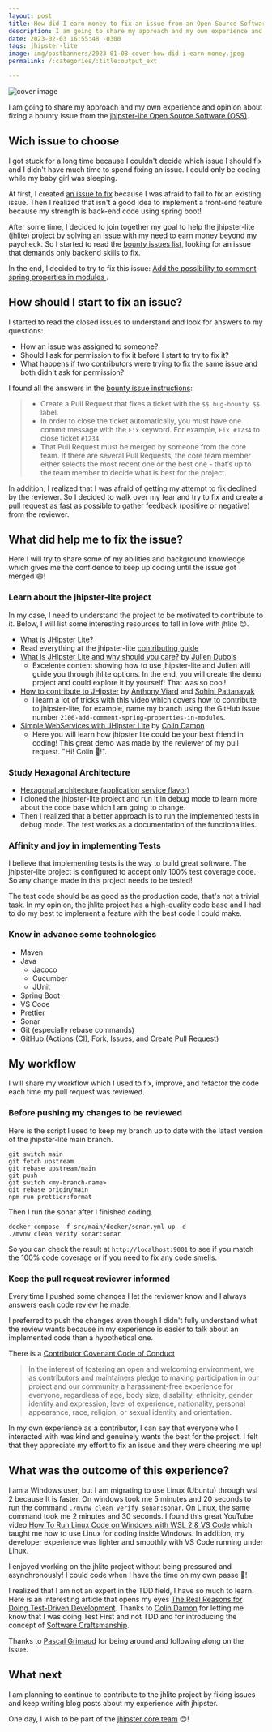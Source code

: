 ```yaml
---
layout: post
title: How did I earn money to fix an issue from an Open Source Software (OSS)
description: I am going to share my approach and my own experience and opinion about fixing a bounty issue from the jhipster-lite Open Source Software (OSS)
date: 2023-02-03 16:55:48 -0300
tags: jhipster-lite
image: img/postbanners/2023-01-08-cover-how-did-i-earn-money.jpeg
permalink: /:categories/:title:output_ext

---
```

![cover image](https://renanfranca.github.io/img/postbanners/2023-01-08-cover-how-did-i-earn-money.jpeg)

I am going to share my approach and my own experience and opinion about fixing a bounty issue from the [jhipster-lite Open Source Software (OSS)](https://github.com/jhipster/jhipster-lite).

## Wich issue to choose

I got stuck for a long time because I couldn't decide which issue I should fix and I didn't have much time to spend fixing an issue. I could only be coding while my baby girl was sleeping.

At first, I created [an issue to fix](https://github.com/jhipster/jhipster-lite/issues/4401) because I was afraid to fail to fix an existing issue. Then I realized that isn't a good idea to implement a front-end feature because my strength is back-end code using spring boot!

After some time, I decided to join together my goal to help the jhipster-lite (jhlite) project by solving an issue with my need to earn money beyond my paycheck. So I started to read the [bounty issues list](https://github.com/jhipster/jhipster-lite/labels/%24%24%20bug-bounty%20%24%24), looking for an issue that demands only backend skills to fix.

In the end, I decided to try to fix this issue: [Add the possibility to comment spring properties in modules
](https://github.com/jhipster/jhipster-lite/issues/2106).

## How should I start to fix an issue?

I started to read the closed issues to understand and look for answers to my questions:

- How an issue was assigned to someone?
- Should I ask for permission to fix it before I start to try to fix it?
- What happens if two contributors were trying to fix the same issue and both didn't ask for permission?

I found all the answers in the [bounty issue instructions](https://www.jhipster.tech/bug-bounties/#how-to-get-the-money):
>
> - Create a Pull Request that fixes a ticket with the `$$ bug-bounty $$` label.
> - In order to close the ticket automatically, you must have one commit message with the `Fix` keyword. For example, `Fix #1234` to close ticket `#1234`.
> - That Pull Request must be merged by someone from the core team. If there are several Pull Requests, the core team member either selects the most recent one or the best one - that’s up to the team member to decide what is best for the project.

In addition, I realized that I was afraid of getting my attempt to fix declined by the reviewer. So I decided to walk over my fear and try to fix and create a pull request as fast as possible to gather feedback (positive or negative) from the reviewer.

## What did help me to fix the issue?

Here I will try to share some of my abilities and background knowledge which gives me the confidence to keep up coding until the issue got merged 😄!

### Learn about the jhipster-lite project

In my case, I need to understand the project to be motivated to contribute to it. Below, I will list some interesting resources to fall in love with jhlite 😊.

- [What is JHipster Lite?](https://www.jhipster.tech/jhipster-lite/)
- Read everything at the jhipster-lite [contributing guide](https://github.com/jhipster/jhipster-lite/blob/main/CONTRIBUTING.md)
- [What is JHipster Lite and why should you care?](https://www.youtube.com/watch?v=dTzGQNOKWug) by [Julien Dubois](https://twitter.com/juliendubois)
  - Excelente content showing how to use jhipster-lite and Julien will guide you through jhlite options. In the end, you will create the demo project and could explore it by yourself! That was so cool!
- [How to contribute to JHipster](https://www.youtube.com/watch?v=O-P58uCWrfI) by [Anthony Viard](https://twitter.com/avdev4j) and [Sohini Pattanayak](https://twitter.com/TheSohini)
  - I learn a lot of tricks with this video which covers how to contribute to jhipster-lite, for example, name my branch using the GitHub issue number `2106-add-comment-spring-properties-in-modules`.
- [Simple WebServices with JHipster Lite](https://www.youtube.com/watch?v=mEECPRZjajI) by [Colin Damon](https://www.linkedin.com/in/colin-damon/)
  - Here you will learn how jhipster lite could be your best friend in coding! This great demo was made by the reviewer of my pull request. "Hi! Colin 👋!".

### Study Hexagonal Architecture

- [Hexagonal architecture (application service flavor)](https://github.com/jhipster/jhipster-lite/blob/main/documentation/hexagonal-architecture.md)
- I cloned the jhipster-lite project and run it in debug mode to learn more about the code base which I am going to change.
- Then I realized that a better approach is to run the implemented tests in debug mode. The test works as a documentation of the functionalities.

### Affinity and joy in implementing Tests

I believe that implementing tests is the way to build great software. The jhipster-lite project is configured to accept only 100% test coverage code. So any change made in this project needs to be tested!

The test code should be as good as the production code, that's not a trivial task. In my opinion, the jhlite project has a high-quality code base and I had to do my best to implement a feature with the best code I could make.

### Know in advance some technologies

- Maven
- Java
  - Jacoco
  - Cucumber
  - JUnit
- Spring Boot
- VS Code
- Prettier
- Sonar
- Git (especially rebase commands)
- GitHub (Actions (CI), Fork, Issues, and Create Pull Request)

## My workflow

I will share my workflow which I used to fix, improve, and refactor the code each time my pull request was reviewed.

### Before pushing my changes to be reviewed

Here is the script I used to keep my branch up to date with the latest version of the jhipster-lite main branch.

```shell
git switch main
git fetch upstream
git rebase upstream/main
git push
git switch <my-branch-name>
git rebase origin/main
npm run prettier:format
```

Then I run the sonar after I finished coding.

```shell
docker compose -f src/main/docker/sonar.yml up -d
./mvnw clean verify sonar:sonar
```

So you can check the result at `http://localhost:9001` to see if you match the 100% code coverage or if you need to fix any code smells.

### Keep the pull request reviewer informed

Every time I pushed some changes I let the reviewer know and I always answers each code review he made.

I preferred to push the changes even though I didn't fully understand what the review wants because in my experience is easier to talk about an implemented code than a hypothetical one.

There is a [Contributor Covenant Code of Conduct](https://github.com/jhipster/jhipster-lite/blob/main/CODE_OF_CONDUCT.md)
> In the interest of fostering an open and welcoming environment, we as contributors and maintainers pledge to making participation in our project and our community a harassment-free experience for everyone, regardless of age, body size, disability, ethnicity, gender identity and expression, level of experience, nationality, personal appearance, race, religion, or sexual identity and orientation.

In my own experience as a contributor, I can say that everyone who I interacted with was kind and genuinely wants the best for the project. I felt that they appreciate my effort to fix an issue and they were cheering me up!

## What was the outcome of this experience?

I am a Windows user, but I am migrating to use Linux (Ubuntu) through wsl 2 because It is faster. On windows took me 5 minutes and 20 seconds to run the command `./mvnw clean verify sonar:sonar`. On Linux, the same command took me 2 minutes and 30 seconds. I found this great YouTube video [How To Run Linux Code on Windows with WSL 2 & VS Code](https://youtu.be/bRW5r7TK6KM) which taught me how to use Linux for coding inside Windows. In addition, my developer experience was lighter and smoothly with VS Code running under Linux.

I enjoyed working on the jhlite project without being pressured and asynchronously! I could code when I have the time on my own passe 👏!

I realized that I am not an expert in the TDD field, I have so much to learn. Here is an interesting article that opens my eyes [The Real Reasons for Doing Test-Driven Development](https://www.codecraftr.nl/why-use-tdd). Thanks to [Colin Damon](https://www.linkedin.com/in/colin-damon/) for letting me know that I was doing Test First and not TDD and for introducing the concept of [Software Craftsmanship](https://manifesto.softwarecraftsmanship).

Thanks to [Pascal Grimaud](https://twitter.com/pascalgrimaud) for being around and following along on the issue.

## What next

I am planning to continue to contribute to the jhlite project by fixing issues and keep writing blog posts about my experience with jhipster.

One day, I wish to be part of the [jhipster core team](https://www.jhipster.tech/team/) 😊!
